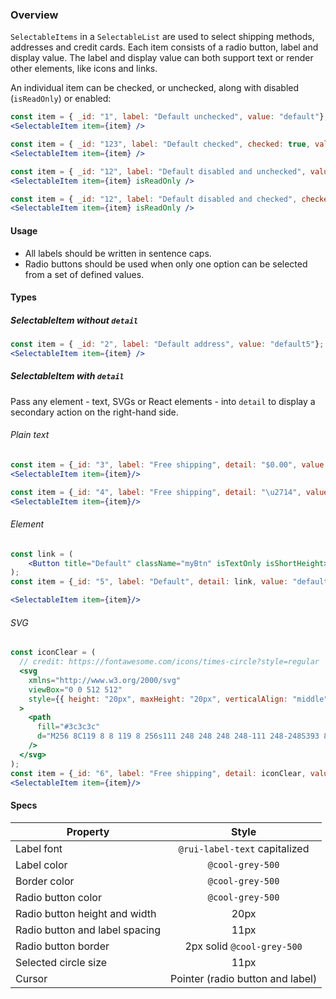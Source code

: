 ### Overview

`SelectableItems` in a `SelectableList` are used to select shipping methods, addresses and credit cards. Each item consists of a radio button, label and display value. The label and display value can both support text or render other elements, like icons and links.

An individual item can be checked, or unchecked, along with disabled (`isReadOnly`) or enabled:

```jsx noeditor
const item = { _id: "1", label: "Default unchecked", value: "default"};
<SelectableItem item={item} />
```

```jsx noeditor
const item = { _id: "123", label: "Default checked", checked: true, value: "default2" };
<SelectableItem item={item} />
```

```jsx noeditor
const item = { _id: "12", label: "Default disabled and unchecked", value: "default3" };
<SelectableItem item={item} isReadOnly />
```

```jsx noeditor
const item = { _id: "12", label: "Default disabled and checked", checked: true, value: "default4" };
<SelectableItem item={item} isReadOnly />
```

#### Usage
- All labels should be written in sentence caps.
- Radio buttons should be used when only one option can be selected from a set of defined values.

#### Types

##### SelectableItem without `detail`

```jsx
const item = { _id: "2", label: "Default address", value: "default5"};
<SelectableItem item={item} />
```

##### SelectableItem with `detail`

Pass any element - text, SVGs or React elements - into `detail` to display a secondary action on the right-hand side.

###### Plain text

```jsx
const item = {_id: "3", label: "Free shipping", detail: "$0.00", value: "free", value: "default6"};
<SelectableItem item={item}/>
```

```jsx
const item = {_id: "4", label: "Free shipping", detail: "\u2714", value: "free", value: "default7"};
<SelectableItem item={item}/>
```

###### Element

```jsx
const link = (
    <Button title="Default" className="myBtn" isTextOnly isShortHeight>Default Text</Button>
);
const item = {_id: "5", label: "Default", detail: link, value: "default8"};

<SelectableItem item={item}/>
```

###### SVG
```jsx
const iconClear = (
  // credit: https://fontawesome.com/icons/times-circle?style=regular
  <svg
    xmlns="http://www.w3.org/2000/svg"
    viewBox="0 0 512 512"
    style={{ height: "20px", maxHeight: "20px", verticalAlign: "middle" }}
  >
    <path
      fill="#3c3c3c"
      d="M256 8C119 8 8 119 8 256s111 248 248 248 248-111 248-248S393 8 256 8zm121.6 313.1c4.7 4.7 4.7 12.3 0 17L338 377.6c-4.7 4.7-12.3 4.7-17 0L256 312l-65.1 65.6c-4.7 4.7-12.3 4.7-17 0L134.4 338c-4.7-4.7-4.7-12.3 0-17l65.6-65-65.6-65.1c-4.7-4.7-4.7-12.3 0-17l39.6-39.6c4.7-4.7 12.3-4.7 17 0l65 65.7 65.1-65.6c4.7-4.7 12.3-4.7 17 0l39.6 39.6c4.7 4.7 4.7 12.3 0 17L312 256l65.6 65.1z"
    />
  </svg>
);
const item = {_id: "6", label: "Free shipping", detail: iconClear, value: "default9"};
<SelectableItem item={item}/>
```


#### Specs

|Property                                |Style                                |
|----------------------------------------|:-----------------------------------:|
|Label font                              | `@rui-label-text` capitalized       |
|Label color                             | `@cool-grey-500`                    |
|Border color                            | `@cool-grey-500`                    |
|Radio button color                      | `@cool-grey-500`                    |
|Radio button height and width           | 20px                                |
|Radio button and label spacing          | 11px                                |
|Radio button border                     | 2px solid `@cool-grey-500`          |
|Selected circle size                    | 11px                                |
|Cursor                                  | Pointer (radio button and label)    |